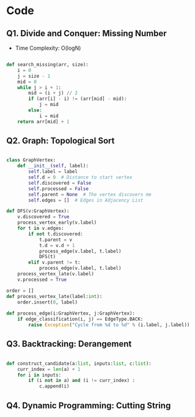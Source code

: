 # Code 

## Q1. Divide and Conquer: Missing Number
- Time Complexity: O(logN)

```python

def search_missing(arr, size): 
    i = 0
    j = size - 1
    mid = 0
    while j > i + 1: 
        mid = (i + j) // 2
        if (arr[i] - i) != (arr[mid] - mid): 
            j = mid 
        else:
            i = mid
    return arr[mid] + 1

```

## Q2. Graph: Topological Sort

```python

class GraphVertex:
    def __init__(self, label):
        self.label = label
        self.d = 0  # Distance to start vertex
        self.discovered = False
        self.processed = False
        self.parent = None  # The vertex discovers me 
        self.edges = []  # Edges in Adjacency List

def DFS(v:GraphVertex): 
    v.discovered = True 
    process_vertex_early(v.label)
    for t in v.edges:
        if not t.discovered:
            t.parent = v
            t.d = v.d + 1 
            process_edge(v.label, t.label)
            DFS(t)
        elif v.parent != t:
            process_edge(v.label, t.label)
    process_vertex_late(v.label)
    v.processed = True

order = []
def process_vertex_late(label:int):
    order.insert(0, label)
    
def process_edge(i:GraphVertex, j:GraphVertex):
    if edge_classification(i, j) == EdgeType.BACK:
        raise Exception("Cycle from %d to %d" % (i.label, j.label))

```

## Q3. Backtracking: Derangement

```python

def construct_candidate(a:list, inputs:list, c:list):
    curr_index = len(a) + 1
    for i in inputs:
        if (i not in a) and (i != curr_index) :
            c.append(i)

```

## Q4. Dynamic Programming: Cutting String

```python


```
